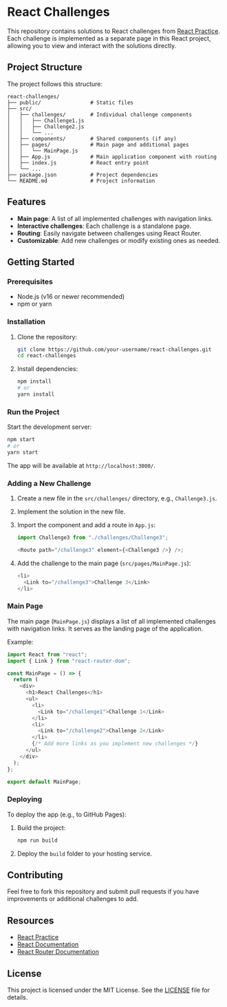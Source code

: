 # React Challenges

This repository contains solutions to React challenges from [React Practice](https://reactpractice.dev). Each challenge is implemented as a separate page in this React project, allowing you to view and interact with the solutions directly.

## Project Structure

The project follows this structure:

```
react-challenges/
├── public/                # Static files
├── src/
│   ├── challenges/        # Individual challenge components
│   │   ├── Challenge1.js
│   │   ├── Challenge2.js
│   │   └── ...
│   ├── components/        # Shared components (if any)
│   ├── pages/             # Main page and additional pages
│   │   └── MainPage.js
│   ├── App.js             # Main application component with routing
│   ├── index.js           # React entry point
│   └── ...
├── package.json           # Project dependencies
└── README.md              # Project information
```

## Features

- **Main page**: A list of all implemented challenges with navigation links.
- **Interactive challenges**: Each challenge is a standalone page.
- **Routing**: Easily navigate between challenges using React Router.
- **Customizable**: Add new challenges or modify existing ones as needed.

## Getting Started

### Prerequisites

- Node.js (v16 or newer recommended)
- npm or yarn

### Installation

1. Clone the repository:

   ```bash
   git clone https://github.com/your-username/react-challenges.git
   cd react-challenges
   ```

2. Install dependencies:
   ```bash
   npm install
   # or
   yarn install
   ```

### Run the Project

Start the development server:

```bash
npm start
# or
yarn start
```

The app will be available at `http://localhost:3000/`.

### Adding a New Challenge

1. Create a new file in the `src/challenges/` directory, e.g., `Challenge3.js`.
2. Implement the solution in the new file.
3. Import the component and add a route in `App.js`:

   ```javascript
   import Challenge3 from "./challenges/Challenge3";

   <Route path="/challenge3" element={<Challenge3 />} />;
   ```

4. Add the challenge to the main page (`src/pages/MainPage.js`):
   ```javascript
   <li>
     <Link to="/challenge3">Challenge 3</Link>
   </li>
   ```

### Main Page

The main page (`MainPage.js`) displays a list of all implemented challenges with navigation links. It serves as the landing page of the application.

Example:

```javascript
import React from "react";
import { Link } from "react-router-dom";

const MainPage = () => {
  return (
    <div>
      <h1>React Challenges</h1>
      <ul>
        <li>
          <Link to="/challenge1">Challenge 1</Link>
        </li>
        <li>
          <Link to="/challenge2">Challenge 2</Link>
        </li>
        {/* Add more links as you implement new challenges */}
      </ul>
    </div>
  );
};

export default MainPage;
```

### Deploying

To deploy the app (e.g., to GitHub Pages):

1. Build the project:
   ```bash
   npm run build
   ```
2. Deploy the `build` folder to your hosting service.

## Contributing

Feel free to fork this repository and submit pull requests if you have improvements or additional challenges to add.

## Resources

- [React Practice](https://reactpractice.dev)
- [React Documentation](https://reactjs.org/docs/)
- [React Router Documentation](https://reactrouter.com/en/main)

## License

This project is licensed under the MIT License. See the [LICENSE](LICENSE) file for details.

